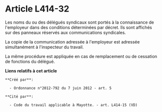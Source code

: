 # Article L414-32

Les noms du ou des délégués syndicaux sont portés à la connaissance de l'employeur dans des conditions déterminées par
décret. Ils sont affichés sur des panneaux réservés aux communications syndicales. 

La copie de la communication adressée à l'employeur est adressée simultanément à l'inspecteur du travail. 

La même procédure est appliquée en cas de remplacement ou de cessation de fonctions du délégué.

**Liens relatifs à cet article**

	**Créé par**:

	  - Ordonnance n°2012-792 du 7 juin 2012 - art. 5

	**Cité par**:

	  - Code du travail applicable à Mayotte. - art. L414-15 (VD)
